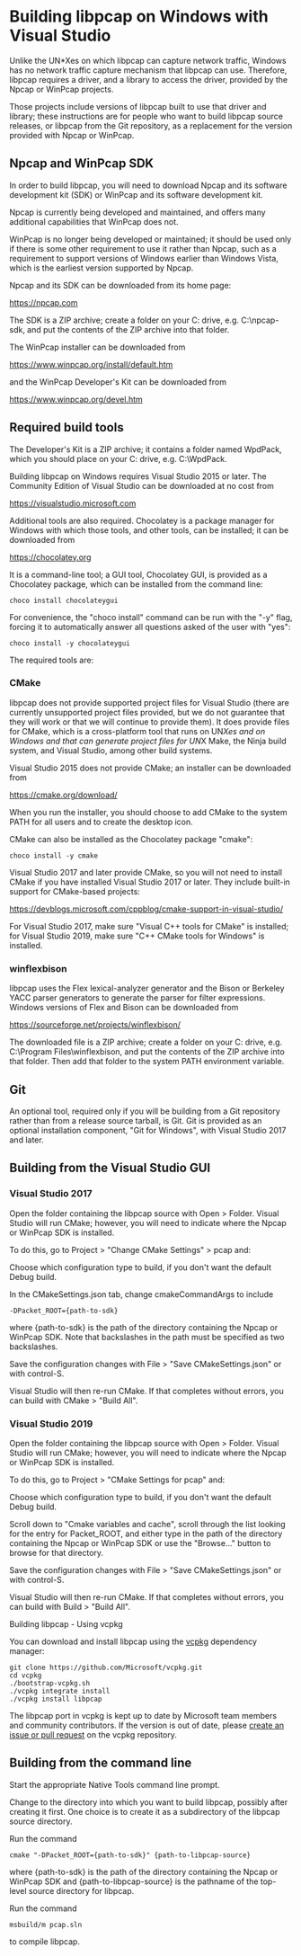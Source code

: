 Building libpcap on Windows with Visual Studio
==============================================

Unlike the UN*Xes on which libpcap can capture network traffic, Windows
has no network traffic capture mechanism that libpcap can use.
Therefore, libpcap requires a driver, and a library to access the
driver, provided by the Npcap or WinPcap projects.

Those projects include versions of libpcap built to use that driver and
library; these instructions are for people who want to build libpcap
source releases, or libpcap from the Git repository, as a replacement
for the version provided with Npcap or WinPcap.

Npcap and WinPcap SDK
---------------------

In order to build libpcap, you will need to download Npcap and its
software development kit (SDK) or WinPcap and its software development
kit.

Npcap is currently being developed and maintained, and offers many
additional capabilities that WinPcap does not.

WinPcap is no longer being developed or maintained; it should be used
only if there is some other requirement to use it rather than Npcap,
such as a requirement to support versions of Windows earlier than
Windows Vista, which is the earliest version supported by Npcap.

Npcap and its SDK can be downloaded from its home page:

  https://npcap.com

The SDK is a ZIP archive; create a folder on your C: drive, e.g.
C:\npcap-sdk, and put the contents of the ZIP archive into that folder.

The WinPcap installer can be downloaded from

  https://www.winpcap.org/install/default.htm

and the WinPcap Developer's Kit can be downloaded from

  https://www.winpcap.org/devel.htm

Required build tools
--------------------

The Developer's Kit is a ZIP archive; it contains a folder named
WpdPack, which you should place on your C: drive, e.g. C:\WpdPack.

Building libpcap on Windows requires Visual Studio 2015 or later.  The
Community Edition of Visual Studio can be downloaded at no cost from

  https://visualstudio.microsoft.com

Additional tools are also required.  Chocolatey is a package manager for
Windows with which those tools, and other tools, can be installed; it
can be downloaded from

  https://chocolatey.org

It is a command-line tool; a GUI tool, Chocolatey GUI, is provided as a
Chocolatey package, which can be installed from the command line:

	choco install chocolateygui

For convenience, the "choco install" command can be run with the "-y"
flag, forcing it to automatically answer all questions asked of the user
with "yes":

	choco install -y chocolateygui

The required tools are:

### CMake ###

libpcap does not provide supported project files for Visual Studio
(there are currently unsupported project files provided, but we do not
guarantee that they will work or that we will continue to provide them).
It does provide files for CMake, which is a cross-platform tool that
runs on UN*Xes and on Windows and that can generate project files for
UN*X Make, the Ninja build system, and Visual Studio, among other build
systems.

Visual Studio 2015 does not provide CMake; an installer can be
downloaded from

  https://cmake.org/download/

When you run the installer, you should choose to add CMake to the system
PATH for all users and to create the desktop icon.

CMake can also be installed as the Chocolatey package "cmake":

	choco install -y cmake

Visual Studio 2017 and later provide CMake, so you will not need to
install CMake if you have installed Visual Studio 2017 or later.  They
include built-in support for CMake-based projects:

  https://devblogs.microsoft.com/cppblog/cmake-support-in-visual-studio/

For Visual Studio 2017, make sure "Visual C++ tools for CMake" is
installed; for Visual Studio 2019, make sure "C++ CMake tools for
Windows" is installed.

### winflexbison ###

libpcap uses the Flex lexical-analyzer generator and the Bison or
Berkeley YACC parser generators to generate the parser for filter
expressions.  Windows versions of Flex and Bison can be downloaded from

  https://sourceforge.net/projects/winflexbison/

The downloaded file is a ZIP archive; create a folder on your C: drive,
e.g. C:\Program Files\winflexbison, and put the contents of the ZIP
archive into that folder.  Then add that folder to the system PATH
environment variable.

Git
---

An optional tool, required only if you will be building from a Git
repository rather than from a release source tarball, is Git.  Git is
provided as an optional installation component, "Git for Windows", with
Visual Studio 2017 and later.

Building from the Visual Studio GUI
-----------------------------------

### Visual Studio 2017 ###

Open the folder containing the libpcap source with Open > Folder.
Visual Studio will run CMake; however, you will need to indicate where
the Npcap or WinPcap SDK is installed.

To do this, go to Project > "Change CMake Settings" > pcap and:

Choose which configuration type to build, if you don't want the default
Debug build.

In the CMakeSettings.json tab, change cmakeCommandArgs to include

	-DPacket_ROOT={path-to-sdk}

where {path-to-sdk} is the path of the directory containing the Npcap or
WinPcap SDK.  Note that backslashes in the path must be specified as two
backslashes.

Save the configuration changes with File > "Save CMakeSettings.json" or
with control-S.

Visual Studio will then re-run CMake.  If that completes without errors,
you can build with CMake > "Build All".

### Visual Studio 2019 ###

Open the folder containing the libpcap source with Open > Folder.
Visual Studio will run CMake; however, you will need to indicate where
the Npcap or WinPcap SDK is installed.

To do this, go to Project > "CMake Settings for pcap" and:

Choose which configuration type to build, if you don't want the default
Debug build.

Scroll down to "Cmake variables and cache", scroll through the list
looking for the entry for Packet_ROOT, and either type in the path of
the directory containing the Npcap or WinPcap SDK or use the "Browse..."
button to browse for that directory.

Save the configuration changes with File > "Save CMakeSettings.json" or
with control-S.

Visual Studio will then re-run CMake.  If that completes without errors,
you can build with Build > "Build All".

Building libpcap - Using vcpkg

You can download and install libpcap using the [vcpkg](https://github.com/Microsoft/vcpkg) dependency manager:

    git clone https://github.com/Microsoft/vcpkg.git
    cd vcpkg
    ./bootstrap-vcpkg.sh
    ./vcpkg integrate install
    ./vcpkg install libpcap

The libpcap port in vcpkg is kept up to date by Microsoft team members and community contributors. If the version is out of date, please [create an issue or pull request](https://github.com/Microsoft/vcpkg) on the vcpkg repository.

Building from the command line
------------------------------

Start the appropriate Native Tools command line prompt.

Change to the directory into which you want to build libpcap, possibly
after creating it first.  One choice is to create it as a subdirectory
of the libpcap source directory.

Run the command

	cmake "-DPacket_ROOT={path-to-sdk}" {path-to-libpcap-source}

where {path-to-sdk} is the path of the directory containing the Npcap or
WinPcap SDK and {path-to-libpcap-source} is the pathname of the
top-level source directory for libpcap.

Run the command

	msbuild/m pcap.sln

to compile libpcap.
